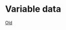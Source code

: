 # Variable data

[Old](https://chilipublishdocs.atlassian.net/wiki/spaces/CPDOC/pages/1412232/Working+with+variable+data)